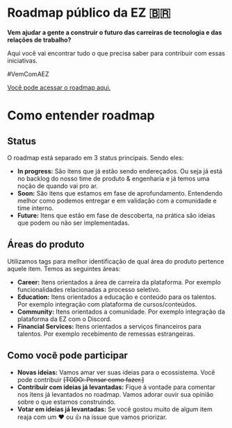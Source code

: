 # Roadmap público da EZ 🇧🇷
**Vem ajudar a gente a construir o futuro das carreiras de tecnologia e das relações de trabalho?**

Aqui você vai encontrar tudo o que precisa saber para contribuir com essas iniciativas. 

#VemComAEZ


[Você pode acessar o roadmap aqui.](https://github.com/orgs/ezDevs/projects/1)

# Como entender roadmap

## Status
O roadmap está separado em 3 status principais.  Sendo eles:

 - **In progress:** São itens que já estão sendo endereçados. Ou seja já está no backlog do nosso time de produto & engenharia e já temos uma noção de quando vai pro ar.
 - **Soon:** São itens que estamos em fase de aprofundamento. Entendendo melhor como podemos entregar e em validação com a comunidade e time interno.
 - **Future:** Itens que estão em fase de descoberta, na prática são ideias que podem ou não ser implementadas.

## Áreas do produto
Utilizamos tags para melhor identificação de qual área do produto pertence aquele item. Temos as seguintes áreas:

- **Career:** Itens orientados a área de carreira da plataforma. Por exemplo funcionalidades relacionadas a processo seletivo.
- **Education:** Itens orientados a educação e conteúdo para os talentos. Por exemplo integração com plataforma de cursos/conteúdos.
- **Community:** Itens orientados a comunidade. Por exemplo integração da plataforma da EZ com o Discord.
- **Financial Services:** Itens orientados a serviços financeiros para talentos. Por exemplo recebimento de remessas estrangeiras.  

## Como você pode participar

- **Novas ideias:** Vamos amar ver suas ideias para o ecossistema. Você pode contribuir ~~[TODO: Pensar como fazer.]~~
- **Contribuir com ideias já levantadas:** Fique à vontade para comentar nos itens já levantados no roadmap. Vamos adorar ouvir sua opinião sobre o que estamos construindo.
- **Votar em ideias já levantadas:** Se você gostou muito de algum item reaja com um ❤️ ou 👍 na issue que vamos priorizar.
